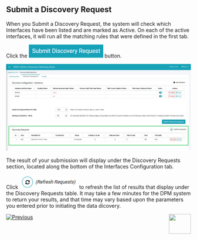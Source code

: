 ## Submit a Discovery Request

When you Submit a Discovery Request, the system will check which Interfaces have been listed and are marked as Active. On each of the active interfaces, it will run all the matching rules that were defined in the first tab.

Click the ![image](/articles/DPM/images/Figure_84_Discovery_SubmitDiscRequest.jpg) button. 

![image](/articles/DPM/images/Figure_86_Discovery_InterfacesTab_Result.jpg)

The result of your submission will display under the Discovery Requests section, located along the bottom of the Interfaces Configuration tab.

Click ![image](/articles/DPM/images/Figure_89_Discovery_Refresh.jpg) to refresh the list of results that display under the Discovery Requests table. It may take a few minutes for the DPM system to return your results, and that time may vary based upon the parameters you entered prior to initiating the data dicovery.

[![Previous](/articles/DPM/images/Previous.png)]( /articles/DPM/02_Admin_Module/15_6_Discovery_Create_New_Interface.md)[<img align="right" width="60" height="54" src="/articles/DPM/images/Next.png">](/articles/DPM/02_Admin_Module/15_8_Discovery_Results_Tab_Overview.md)
